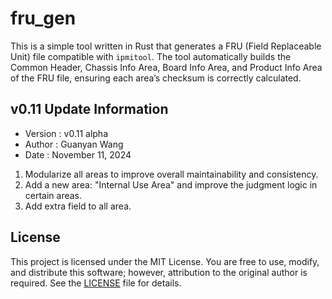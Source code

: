 # fru_gen

This is a simple tool written in Rust that generates a FRU (Field Replaceable Unit) file compatible with `ipmitool`. The tool automatically builds the Common Header, Chassis Info Area, Board Info Area, and Product Info Area of the FRU file, ensuring each area’s checksum is correctly calculated.

## v0.11 Update Information
- Version   : v0.11 alpha
- Author    : Guanyan Wang
- Date      : November 11, 2024

1. Modularize all areas to improve overall maintainability and consistency.
2. Add a new area: "Internal Use Area" and improve the judgment logic in certain areas.
3. Add extra field to all area.


## License

This project is licensed under the MIT License. You are free to use, modify, and distribute this software; however, attribution to the original author is required. See the [LICENSE](LICENSE) file for details.
